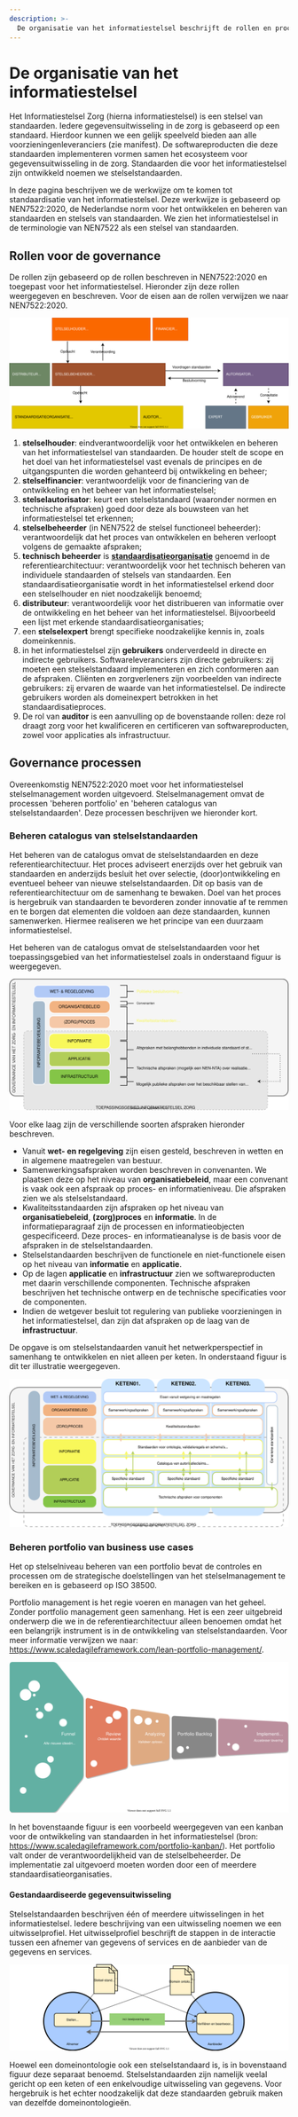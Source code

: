 ```yaml
---
description: >-
  De organisatie van het informatiestelsel beschrijft de rollen en processen in het informatiestelsel.
---
```


# De organisatie van het informatiestelsel

Het Informatiestelsel Zorg (hierna informatiestelsel) is een stelsel van standaarden. Iedere gegevensuitwisseling in de zorg is gebaseerd op een standaard. Hierdoor kunnen we een gelijk speelveld bieden aan alle voorzieningenleveranciers (zie manifest). De softwareproducten die deze standaarden implementeren vormen samen het ecosysteem voor gegevensuitwisseling in de zorg. Standaarden die voor het informatiestelsel zijn ontwikkeld noemen we stelselstandaarden. 

In deze pagina beschrijven we de werkwijze om te komen tot standaardisatie van het informatiestelsel. Deze werkwijze is gebaseerd op NEN7522:2020, de Nederlandse norm voor het ontwikkelen en beheren van standaarden en stelsels van standaarden. We zien het informatiestelsel in de terminologie van NEN7522 als een stelsel van standaarden.

## Rollen voor de governance

De rollen zijn gebaseerd op de rollen beschreven in NEN7522:2020 en toegepast voor het informatiestelsel. Hieronder zijn deze rollen weergegeven en beschreven. Voor de eisen aan de rollen verwijzen we naar NEN7522:2020.

![Voorbeeld van een organigram](../.gitbook/assets/organization/organigram.svg)

1. **stelselhouder**: eindverantwoordelijk voor het ontwikkelen en beheren van het informatiestelsel van standaarden. De houder stelt de scope en het doel van het informatiestelsel vast evenals de principes en de uitgangspunten die worden gehanteerd bij ontwikkeling en beheer;
2. **stelselfinancier**: verantwoordelijk voor de financiering van de ontwikkeling en het beheer van het informatiestelsel;
3. **stelselautorisator**: keurt een stelselstandaard (waaronder normen en technische afspraken) goed door deze als bouwsteen van het informatiestelsel tet erkennen;
4. **stelselbeheerder** (in NEN7522 de stelsel functioneel beheerder): verantwoordelijk dat het proces van ontwikkelen en beheren verloopt volgens de gemaakte afspraken;
5. **technisch beheerder** is **<u>standaardisatieorganisatie</u>** genoemd in de referentiearchitectuur: verantwoordelijk voor het technisch beheren van individuele standaarden of stelsels van standaarden. Een standaardisatieorganisatie wordt in het informatiestelsel erkend door een stelselhouder en niet noodzakelijk benoemd;
6. **distributeur**: verantwoordelijk voor het distribueren van informatie over de ontwikkeling en het beheer van het informatiestelsel. Bijvoorbeeld een lijst met erkende standaardisatieorganisaties;
7. een **stelselexpert** brengt specifieke noodzakelijke kennis in, zoals domeinkennis.
8. in het informatiestelsel zijn **gebruikers** onderverdeeld in directe en indirecte gebruikers. Softwareleveranciers zijn directe gebruikers: zij moeten een stelselstandaard implementeren en zich conformeren aan de afspraken. Cliënten en zorgverleners zijn voorbeelden van indirecte gebruikers: zij ervaren de waarde van het informatiestelsel. De indirecte gebruikers worden als domeinexpert betrokken in het standaardisatieproces.
9. De rol van **auditor** is een aanvulling op de bovenstaande rollen: deze rol draagt zorg voor het kwalificeren en certificeren van softwareproducten, zowel voor applicaties als infrastructuur.

## Governance processen

Overeenkomstig NEN7522:2020 moet voor het informatiestelsel stelselmanagement worden uitgevoerd. Stelselmanagement omvat de processen 'beheren portfolio' en 'beheren catalogus van stelselstandaarden'. Deze processen beschrijven we hieronder kort.

### Beheren catalogus van stelselstandaarden

Het beheren van de catalogus omvat de stelselstandaarden en deze referentiearchitectuur. Het proces adviseert enerzijds over het gebruik van standaarden en anderzijds besluit het over selectie, (door)ontwikkeling en eventueel beheer van nieuwe stelselstandaarden. Dit op basis van de referentiearchitectuur om de samenhang te bewaken. Doel van het proces is hergebruik van standaarden te bevorderen zonder innovatie af te remmen en te borgen dat elementen die voldoen aan deze standaarden, kunnen samenwerken. Hiermee realiseren we het principe van een duurzaam informatiestelsel.

Het beheren van de catalogus omvat de stelselstandaarden voor het toepassingsgebied van het informatiestelsel zoals in onderstaand figuur is weergegeven. 

![De lagen en afspraken in het informatiestelsel](../.gitbook/assets/organization/standards.svg)

Voor elke laag zijn de verschillende soorten afspraken hieronder beschreven. 

- Vanuit **wet- en regelgeving** zijn eisen gesteld, beschreven in wetten en in algemene maatregelen van bestuur.
- Samenwerkingsafspraken worden beschreven in convenanten. We plaatsen deze op het niveau van **organisatiebeleid**, maar een convenant is vaak ook een afspraak op proces- en informatieniveau. Die afspraken zien we als stelselstandaard.
- Kwaliteitsstandaarden zijn afspraken op het niveau van **organisatiebeleid**, **(zorg)proces** en **informatie**. In de informatieparagraaf zijn de processen en informatieobjecten gespecificeerd. Deze proces- en informatieanalyse is de basis voor de afspraken in de stelselstandaarden.
- Stelselstandaarden beschrijven de functionele en niet-functionele eisen op het niveau van **informatie** en **applicatie**.
- Op de lagen **applicatie** en **infrastructuur** zien we softwareproducten met daarin verschillende componenten. Technische afspraken beschrijven het technische ontwerp en de technische specificaties voor de componenten.
- Indien de wetgever besluit tot regulering van publieke voorzieningen in het informatiestelsel, dan zijn dat afspraken op de laag van de **infrastructuur**.

De opgave is om stelselstandaarden vanuit het netwerkperspectief in samenhang te ontwikkelen en niet alleen per keten. In onderstaand figuur is dit ter illustratie weergegeven.

![Samenhang tussen standaarden](../.gitbook/assets/organization/abstractbuildingblocks.svg)

### Beheren portfolio van business use cases

Het op stelselniveau beheren van een portfolio bevat de controles en processen om de strategische doelstellingen van het stelselmanagement te bereiken en is gebaseerd op ISO 38500. 

Portfolio management is het regie voeren en managen van het geheel. Zonder portfolio management geen samenhang. Het is een zeer uitgebreid onderwerp die we in de referentiearchitectuur alleen benoemen omdat het een belangrijk instrument is in de ontwikkeling van stelselstandaarden. Voor meer informatie verwijzen we naar: https://www.scaledagileframework.com/lean-portfolio-management/.

![Voorbeeld van een kanban voor de ontwikkeling van standaarden](../.gitbook/assets/organization/portfolio.svg)

In het bovenstaande figuur is een voorbeeld weergegeven van een kanban voor de ontwikkeling van standaarden in het informatiestelsel (bron: https://www.scaledagileframework.com/portfolio-kanban/). Het portfolio valt onder de verantwoordelijkheid van de stelselbeheerder. De implementatie zal uitgevoerd moeten worden door een of meerdere standaardisatieorganisaties. 

#### Gestandaardiseerde gegevensuitwisseling

Stelselstandaarden beschrijven één of meerdere uitwisselingen in het informatiestelsel. Iedere beschrijving van een uitwisseling noemen we een uitwisselprofiel. Het uitwisselprofiel beschrijft de stappen in de interactie tussen een afnemer van gegevens of services en de aanbieder van de gegevens en services.

![Overzicht van de rol van stelselstandaarden](../.gitbook/assets/organization/exchange.svg)

Hoewel een domeinontologie ook een stelselstandaard is, is in bovenstaand figuur deze separaat benoemd. Stelselstandaarden zijn namelijk veelal gericht op een keten of een enkelvoudige uitwisseling van gegevens. Voor hergebruik is het echter noodzakelijk dat deze standaarden gebruik maken van dezelfde domeinontologieën.